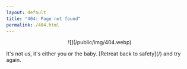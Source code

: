 ```yaml
---
layout: default
title: "404: Page not found"
permalink: /404.html
---
```


<div markdown="1" class="page">
<p align="center">![](/public/img/404.webp)</p>
It's not us, it's either you or the baby.
[Retreat back to safety](/) and try again.
</div>
